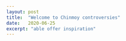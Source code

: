```yaml
---
layout: post
title:  "Welcome to Chinmoy controversies"
date:   2020-06-25
excerpt: "able offer inspiration"
---
```

